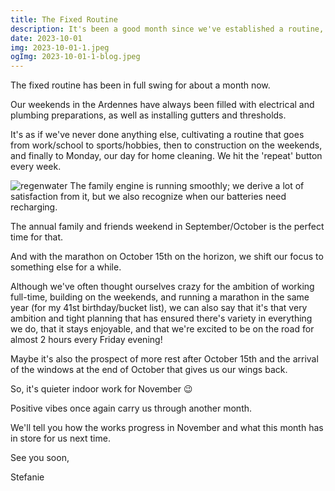 ```yaml
---
title: The Fixed Routine
description: It's been a good month since we've established a routine, going from work/school to sports/hobbies, then to weekend construction, and finally to Monday, our day for home cleaning.
date: 2023-10-01
img: 2023-10-01-1.jpeg
ogImg: 2023-10-01-1-blog.jpeg
---
```


The fixed routine has been in full swing for about a month now.

Our weekends in the Ardennes have always been filled with electrical and plumbing preparations, as well as installing gutters and thresholds.

It's as if we've never done anything else, cultivating a routine that goes from work/school to sports/hobbies, then to construction on the weekends, and finally to Monday, our day for home cleaning. We hit the 'repeat' button every week.

![regenwater](2023-10-01-3.jpeg)
The family engine is running smoothly; we derive a lot of satisfaction from it, but we also recognize when our batteries need recharging.

The annual family and friends weekend in September/October is the perfect time for that.

And with the marathon on October 15th on the horizon, we shift our focus to something else for a while.

Although we've often thought ourselves crazy for the ambition of working full-time, building on the weekends, and running a marathon in the same year (for my 41st birthday/bucket list), we can also say that it's that very ambition and tight planning that has ensured there's variety in everything we do, that it stays enjoyable, and that we're excited to be on the road for almost 2 hours every Friday evening!

Maybe it's also the prospect of more rest after October 15th and the arrival of the windows at the end of October that gives us our wings back.

So, it's quieter indoor work for November 😉

Positive vibes once again carry us through another month.

We'll tell you how the works progress in November and what this month has in store for us next time.

See you soon,

Stefanie
